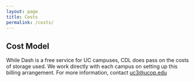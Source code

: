 ```yaml
---
layout: page
title: Costs
permalink: /costs/
---
```


## Cost Model
While Dash is a free service for UC campuses, CDL does pass on the costs of storage used. We work directly with each campus on setting up this billing arrangement.
For more information, contact uc3@ucop.edu
